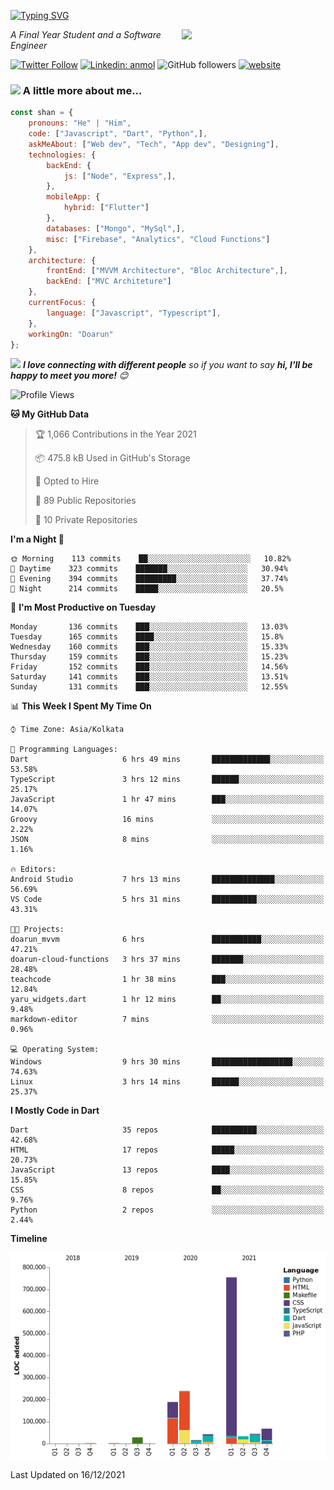 <!-- <h2>नमस्ते (Namaste)🙏🏻, I'm Shan Shaji! <img src="https://media.giphy.com/media/12oufCB0MyZ1Go/giphy.gif" width="50"></h2> -->
[![Typing SVG](https://readme-typing-svg.herokuapp.com?lines=Hey%2C+I'm+Shan;I+am+a+Full+Stack+Developer)](https://git.io/typing-svg)

<img align='right' src="https://media.giphy.com/media/M9gbBd9nbDrOTu1Mqx/giphy.gif" width="230">
<p><em>A Final Year Student and a Software Engineer</em></p>

[![Twitter Follow](https://img.shields.io/twitter/follow/shan__shaji?style=flat)](https://twitter.com/intent/follow?screen_name=shan__shaji)
[![Linkedin: anmol](https://img.shields.io/badge/shan-shaji?style=flat-square&logo=Linkedin&logoColor=white&link=https://www.linkedin.com/in/shan-shaji/)](https://www.linkedin.com/in/shan-shaji/)
![GitHub followers](https://img.shields.io/github/followers/shan-shaji?label=Follow&style=social)
[![website](https://img.shields.io/badge/Website-46a2f1.svg?&style=flat-square&logo=Google-Chrome&logoColor=white&link=http://shan-shaji.github.io/)](http://shan-shaji.github.io/)



### <img src="https://media.giphy.com/media/VgCDAzcKvsR6OM0uWg/giphy.gif" width="50"> A little more about me...  

```javascript
const shan = {
    pronouns: "He" | "Him",
    code: ["Javascript", "Dart", "Python",],
    askMeAbout: ["Web dev", "Tech", "App dev", "Designing"],
    technologies: {
        backEnd: {
            js: ["Node", "Express",],
        },
        mobileApp: {
            hybrid: ["Flutter"]
        },
        databases: ["Mongo", "MySql",],
        misc: ["Firebase", "Analytics", "Cloud Functions"]
    },
    architecture: {
        frontEnd: ["MVVM Architecture", "Bloc Architecture",],
        backEnd: ["MVC Architeture"]
    },
    currentFocus: {
        language: ["Javascript", "Typescript"],
    },
    workingOn: "Doarun"
};
```

<img src="https://media.giphy.com/media/LnQjpWaON8nhr21vNW/giphy.gif" width="60"> <em><b>I love connecting with different people</b> so if you want to say <b>hi, I'll be happy to meet you more!</b> 😊</em>


<!--START_SECTION:waka-->
![Profile Views](http://img.shields.io/badge/Profile%20Views-11-blue)

**🐱 My GitHub Data** 

> 🏆 1,066 Contributions in the Year 2021
 > 
> 📦 475.8 kB Used in GitHub's Storage 
 > 
> 💼 Opted to Hire
 > 
> 📜 89 Public Repositories 
 > 
> 🔑 10 Private Repositories  
 > 
**I'm a Night 🦉** 

```text
🌞 Morning    113 commits    ██░░░░░░░░░░░░░░░░░░░░░░░   10.82% 
🌆 Daytime    323 commits    ███████░░░░░░░░░░░░░░░░░░   30.94% 
🌃 Evening    394 commits    █████████░░░░░░░░░░░░░░░░   37.74% 
🌙 Night      214 commits    █████░░░░░░░░░░░░░░░░░░░░   20.5%

```
📅 **I'm Most Productive on Tuesday** 

```text
Monday       136 commits    ███░░░░░░░░░░░░░░░░░░░░░░   13.03% 
Tuesday      165 commits    ████░░░░░░░░░░░░░░░░░░░░░   15.8% 
Wednesday    160 commits    ███░░░░░░░░░░░░░░░░░░░░░░   15.33% 
Thursday     159 commits    ███░░░░░░░░░░░░░░░░░░░░░░   15.23% 
Friday       152 commits    ███░░░░░░░░░░░░░░░░░░░░░░   14.56% 
Saturday     141 commits    ███░░░░░░░░░░░░░░░░░░░░░░   13.51% 
Sunday       131 commits    ███░░░░░░░░░░░░░░░░░░░░░░   12.55%

```


📊 **This Week I Spent My Time On** 

```text
⌚︎ Time Zone: Asia/Kolkata

💬 Programming Languages: 
Dart                     6 hrs 49 mins       █████████████░░░░░░░░░░░░   53.58% 
TypeScript               3 hrs 12 mins       ██████░░░░░░░░░░░░░░░░░░░   25.17% 
JavaScript               1 hr 47 mins        ███░░░░░░░░░░░░░░░░░░░░░░   14.07% 
Groovy                   16 mins             ░░░░░░░░░░░░░░░░░░░░░░░░░   2.22% 
JSON                     8 mins              ░░░░░░░░░░░░░░░░░░░░░░░░░   1.16%

🔥 Editors: 
Android Studio           7 hrs 13 mins       ██████████████░░░░░░░░░░░   56.69% 
VS Code                  5 hrs 31 mins       ██████████░░░░░░░░░░░░░░░   43.31%

🐱‍💻 Projects: 
doarun_mvvm              6 hrs               ███████████░░░░░░░░░░░░░░   47.21% 
doarun-cloud-functions   3 hrs 37 mins       ███████░░░░░░░░░░░░░░░░░░   28.48% 
teachcode                1 hr 38 mins        ███░░░░░░░░░░░░░░░░░░░░░░   12.84% 
yaru_widgets.dart        1 hr 12 mins        ██░░░░░░░░░░░░░░░░░░░░░░░   9.48% 
markdown-editor          7 mins              ░░░░░░░░░░░░░░░░░░░░░░░░░   0.96%

💻 Operating System: 
Windows                  9 hrs 30 mins       ██████████████████░░░░░░░   74.63% 
Linux                    3 hrs 14 mins       ██████░░░░░░░░░░░░░░░░░░░   25.37%

```

**I Mostly Code in Dart** 

```text
Dart                     35 repos            ██████████░░░░░░░░░░░░░░░   42.68% 
HTML                     17 repos            █████░░░░░░░░░░░░░░░░░░░░   20.73% 
JavaScript               13 repos            ████░░░░░░░░░░░░░░░░░░░░░   15.85% 
CSS                      8 repos             ██░░░░░░░░░░░░░░░░░░░░░░░   9.76% 
Python                   2 repos             ░░░░░░░░░░░░░░░░░░░░░░░░░   2.44%

```


**Timeline**

![Chart not found](https://raw.githubusercontent.com/shan-shaji/shan-shaji/master/charts/bar_graph.png) 


 Last Updated on 16/12/2021
<!--END_SECTION:waka-->

